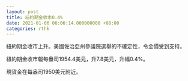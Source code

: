 ```yaml
---
layout: post
title: 紐約期金收市0.4%
date: 2021-01-06 06:06:14.000000000 +08:00
categories: rthk
---
```


紐約期金收市上升。美國佐治亞州參議院選舉的不確定性，令金價受到支持。

紐約期金收市報每盎司1954.4美元，升7.8美元，升幅0.4%。

現貨金在每盎司1950美元附近。

